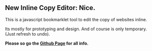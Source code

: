 ## New Inline Copy Editor: Nice.

This is a javascript bookmarklet tool to edit the copy of websites inline.

Its mostly for prototyping and design.  And of course is only temporary.  (Just refresh to undo).

**Please so go the [Github Page](https://seethroughtrees.github.io/nice-inline-copy-editor/) for all info.**
